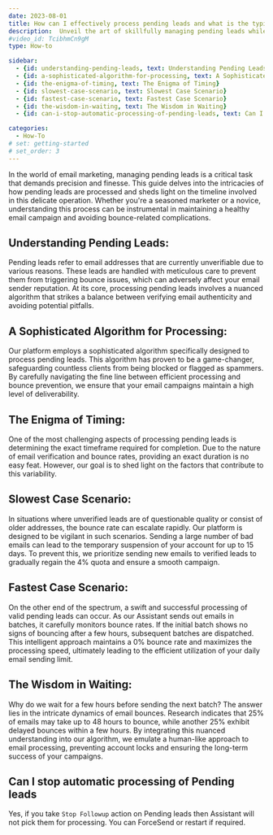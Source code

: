 ```yaml
---
date: 2023-08-01
title: How can I effectively process pending leads and what is the typical timeframe required for completion?
description:  Unveil the art of skillfully managing pending leads while uncovering the optimal timeframe for resolution within the dynamic landscape of email marketing. Discover how our innovative algorithms and strategic timing insights can empower your email campaigns to conquer bounce-related challenges with finesse.
#video_id: TcibhmCn9gM
type: How-to

sidebar:
  - {id: understanding-pending-leads, text: Understanding Pending Leads}
  - {id: a-sophisticated-algorithm-for-processing, text: A Sophisticated Algorithm for Processing}
  - {id: the-enigma-of-timing, text: The Enigma of Timing}
  - {id: slowest-case-scenario, text: Slowest Case Scenario}
  - {id: fastest-case-scenario, text: Fastest Case Scenario}
  - {id: the-wisdom-in-waiting, text: The Wisdom in Waiting}
  - {id: can-i-stop-automatic-processing-of-pending-leads, text: Can I stop automatic processing of Pending leads}

categories:
  - How-To
# set: getting-started
# set_order: 3
---
```


In the world of email marketing, managing pending leads is a critical task that demands precision and finesse. This guide delves into the intricacies of how pending leads are processed and sheds light on the timeline involved in this delicate operation. Whether you're a seasoned marketer or a novice, understanding this process can be instrumental in maintaining a healthy email campaign and avoiding bounce-related complications.

## Understanding Pending Leads:

Pending leads refer to email addresses that are currently unverifiable due to various reasons. These leads are handled with meticulous care to prevent them from triggering bounce issues, which can adversely affect your email sender reputation. At its core, processing pending leads involves a nuanced algorithm that strikes a balance between verifying email authenticity and avoiding potential pitfalls. 

## A Sophisticated Algorithm for Processing:

Our platform employs a sophisticated algorithm specifically designed to process pending leads. This algorithm has proven to be a game-changer, safeguarding countless clients from being blocked or flagged as spammers. By carefully navigating the fine line between efficient processing and bounce prevention, we ensure that your email campaigns maintain a high level of deliverability.

## The Enigma of Timing:

One of the most challenging aspects of processing pending leads is determining the exact timeframe required for completion. Due to the nature of email verification and bounce rates, providing an exact duration is no easy feat. However, our goal is to shed light on the factors that contribute to this variability.

## Slowest Case Scenario:

In situations where unverified leads are of questionable quality or consist of older addresses, the bounce rate can escalate rapidly. Our platform is designed to be vigilant in such scenarios. Sending a large number of bad emails can lead to the temporary suspension of your account for up to 15 days. To prevent this, we prioritize sending new emails to verified leads to gradually regain the 4% quota and ensure a smooth campaign.

## Fastest Case Scenario:

On the other end of the spectrum, a swift and successful processing of valid pending leads can occur. As our Assistant sends out emails in batches, it carefully monitors bounce rates. If the initial batch shows no signs of bouncing after a few hours, subsequent batches are dispatched. This intelligent approach maintains a 0% bounce rate and maximizes the processing speed, ultimately leading to the efficient utilization of your daily email sending limit.

## The Wisdom in Waiting:

Why do we wait for a few hours before sending the next batch? The answer lies in the intricate dynamics of email bounces. Research indicates that 25% of emails may take up to 48 hours to bounce, while another 25% exhibit delayed bounces within a few hours. By integrating this nuanced understanding into our algorithm, we emulate a human-like approach to email processing, preventing account locks and ensuring the long-term success of your campaigns.

## Can I stop automatic processing of Pending leads
Yes, if you take `Stop Followup` action on Pending leads then Assistant will not pick them for processing. You can ForceSend or restart if required. 


